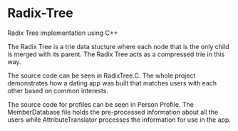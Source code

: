 # Radix-Tree
Radix Tree implementation using C++

The Radix Tree is a trie data stucture where each node that is the only child is merged with its parent. The Radix Tree acts as a compressed trie in this way.

The source code can be seen in RadixTree.C. The whole project demonstrates how a dating app was built that matches users with each other based on common interests.

The source code for profiles can be seen in Person Profile. The MemberDatabase file holds the pre-processed information about all the users while AttributeTranslator processes the information for use in the app.
